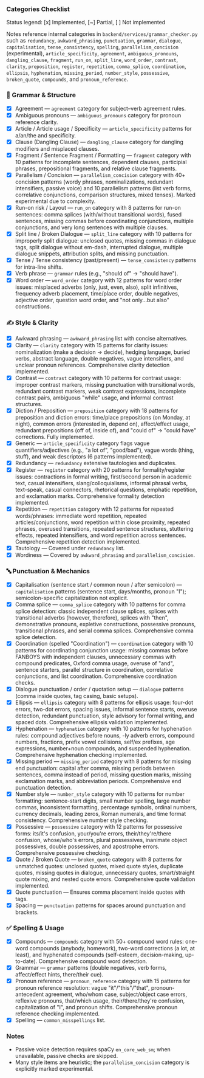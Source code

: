 ### Categories Checklist

Status legend: [x] Implemented, [~] Partial, [ ] Not implemented

Notes reference internal categories in `backend/services/grammar_checker.py` such as `redundancy`, `awkward_phrasing`, `punctuation`, `grammar`, `dialogue`, `capitalisation`, `tense_consistency`, `spelling`, `parallelism_concision` (experimental), `article_specificity`, `agreement`, `ambiguous_pronouns`, `dangling_clause`, `fragment`, `run_on`, `split_line`, `word_order`, `contrast`, `clarity`, `preposition`, `register`, `repetition`, `comma_splice`, `coordination`, `ellipsis`, `hyphenation`, `missing_period`, `number_style`, `possessive`, `broken_quote`, `compounds`, and `pronoun_reference`.

### 🧠 Grammar & Structure
- [x] Agreement — `agreement` category for subject–verb agreement rules.
- [x] Ambiguous pronouns — `ambiguous_pronouns` category for pronoun reference clarity.
- [x] Article / Article usage / Specificity — `article_specificity` patterns for a/an/the and specificity.
- [x] Clause (Dangling Clause) — `dangling_clause` category for dangling modifiers and misplaced clauses.
- [x] Fragment / Sentence Fragment / Formatting — `fragment` category with 10 patterns for incomplete sentences, dependent clauses, participial phrases, prepositional fragments, and relative clause fragments.
- [x] Parallelism / Concision — `parallelism_concision` category with 40+ concision patterns (wordy phrases, nominalizations, redundant intensifiers, passive voice) and 10 parallelism patterns (list verb forms, correlative conjunctions, comparison structures, mixed tenses). Marked experimental due to complexity.
- [x] Run-on risk / Layout — `run_on` category with 8 patterns for run-on sentences: comma splices (with/without transitional words), fused sentences, missing commas before coordinating conjunctions, multiple conjunctions, and very long sentences with multiple clauses.
- [x] Split line / Broken Dialogue — `split_line` category with 10 patterns for improperly split dialogue: unclosed quotes, missing commas in dialogue tags, split dialogue without em-dash, interrupted dialogue, multiple dialogue snippets, attribution splits, and missing punctuation.
- [x] Tense / Tense consistency (past/present) — `tense_consistency` patterns for intra-line shifts.
- [x] Verb phrase — `grammar` rules (e.g., "should of" → "should have").
- [x] Word order — `word_order` category with 12 patterns for word order issues: misplaced adverbs (only, just, even, also), split infinitives, frequency adverb placement, time/place order, double negatives, adjective order, question word order, and "not only...but also" constructions.

### ✍️ Style & Clarity
- [x] Awkward phrasing — `awkward_phrasing` list with concise alternatives.
- [x] Clarity — `clarity` category with 15 patterns for clarity issues: nominalization (make a decision → decide), hedging language, buried verbs, abstract language, double negatives, vague intensifiers, and unclear pronoun references. Comprehensive clarity detection implemented.
- [x] Contrast — `contrast` category with 10 patterns for contrast usage: improper contrast markers, missing punctuation with transitional words, redundant contrast markers, weak contrast expressions, incomplete contrast pairs, ambiguous "while" usage, and informal contrast structures.
- [x] Diction / Preposition — `preposition` category with 18 patterns for preposition and diction errors: time/place prepositions (on Monday, at night), common errors (interested in, depend on), affect/effect usage, redundant prepositions (off of, inside of), and "could of" → "could have" corrections. Fully implemented.
- [x] Generic — `article_specificity` category flags vague quantifiers/adjectives (e.g., "a lot of", "good/bad"), vague words (thing, stuff), and weak descriptors (6 patterns implemented).
- [x] Redundancy — `redundancy` extensive tautologies and duplicates.
- [x] Register — `register` category with 20 patterns for formality/register issues: contractions in formal writing, first/second person in academic text, casual intensifiers, slang/colloquialisms, informal phrasal verbs, text-speak, casual connectors, rhetorical questions, emphatic repetition, and exclamation marks. Comprehensive formality detection implemented.
- [x] Repetition — `repetition` category with 12 patterns for repeated words/phrases: immediate word repetition, repeated articles/conjunctions, word repetition within close proximity, repeated phrases, overused transitions, repeated sentence structures, stuttering effects, repeated intensifiers, and word repetition across sentences. Comprehensive repetition detection implemented.
- [x] Tautology — Covered under `redundancy` list.
- [x] Wordiness — Covered by `awkward_phrasing` and `parallelism_concision`.

### 🔤 Punctuation & Mechanics
- [x] Capitalisation (sentence start / common noun / after semicolon) — `capitalisation` patterns (sentence start, days/months, pronoun "I"); semicolon-specific capitalization not explicit.
- [x] Comma splice — `comma_splice` category with 10 patterns for comma splice detection: classic independent clause splices, splices with transitional adverbs (however, therefore), splices with "then", demonstrative pronouns, expletive constructions, possessive pronouns, transitional phrases, and serial comma splices. Comprehensive comma splice detection.
- [x] Coordination (spelled "Coordination") — `coordination` category with 10 patterns for coordinating conjunction usage: missing commas before FANBOYS with independent clauses, unnecessary commas with compound predicates, Oxford comma usage, overuse of "and", sentence starters, parallel structure in coordination, correlative conjunctions, and list coordination. Comprehensive coordination checks.
- [x] Dialogue punctuation / order / quotation setup — `dialogue` patterns (comma inside quotes, tag casing, basic setups).
- [x] Ellipsis — `ellipsis` category with 8 patterns for ellipsis usage: four-dot errors, two-dot errors, spacing issues, informal sentence starts, overuse detection, redundant punctuation, style advisory for formal writing, and spaced dots. Comprehensive ellipsis validation implemented.
- [x] Hyphenation — `hyphenation` category with 10 patterns for hyphenation rules: compound adjectives before nouns, -ly adverb errors, compound numbers, fractions, prefix vowel collisions, self/ex prefixes, age expressions, number+noun compounds, and suspended hyphenation. Comprehensive hyphenation checking implemented.
- [x] Missing period — `missing_period` category with 8 patterns for missing end punctuation: capital after comma, missing periods between sentences, comma instead of period, missing question marks, missing exclamation marks, and abbreviation periods. Comprehensive end punctuation detection.
- [x] Number style — `number_style` category with 10 patterns for number formatting: sentence-start digits, small number spelling, large number commas, inconsistent formatting, percentage symbols, ordinal numbers, currency decimals, leading zeros, Roman numerals, and time format consistency. Comprehensive number style checking.
- [x] Possessive — `possessive` category with 12 patterns for possessive forms: its/it's confusion, your/you're errors, their/they're/there confusion, whose/who's errors, plural possessives, inanimate object possessives, double possessives, and apostrophe errors. Comprehensive possessive checking.
- [x] Quote / Broken Quote — `broken_quote` category with 8 patterns for unmatched quotes: unclosed quotes, mixed quote styles, duplicate quotes, missing quotes in dialogue, unnecessary quotes, smart/straight quote mixing, and nested quote errors. Comprehensive quote validation implemented.
- [x] Quote punctuation — Ensures comma placement inside quotes with tags.
- [x] Spacing — `punctuation` patterns for spaces around punctuation and brackets.

### ✅ Spelling & Usage
- [x] Compounds — `compounds` category with 50+ compound word rules: one-word compounds (anybody, homework), two-word corrections (a lot, at least), and hyphenated compounds (self-esteem, decision-making, up-to-date). Comprehensive compound word detection.
- [x] Grammar — `grammar` patterns (double negatives, verb forms, affect/effect hints, there/their cue).
- [x] Pronoun reference — `pronoun_reference` category with 15 patterns for pronoun reference resolution: vague "it"/"this"/"that", pronoun-antecedent agreement, who/whom case, subject/object case errors, reflexive pronouns, that/which usage, their/there/they're confusion, capitalization of "I", and pronoun shifts. Comprehensive pronoun reference checking implemented.
- [x] Spelling — `common_misspellings` list.

### Notes
- Passive voice detection requires spaCy `en_core_web_sm`; when unavailable, passive checks are skipped.
- Many style items are heuristic; the `parallelism_concision` category is explicitly marked experimental.


